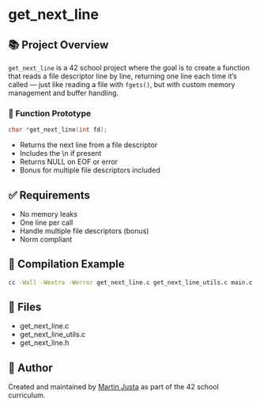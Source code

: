 # get_next_line

## 📚 Project Overview

`get_next_line` is a 42 school project where the goal is to create a function that reads a file descriptor line by line, returning one line each time it’s called — just like reading a file with `fgets()`, but with custom memory management and buffer handling.

### 🔧 Function Prototype
```c
char *get_next_line(int fd);
```
- Returns the next line from a file descriptor
- Includes the \n if present
- Returns NULL on EOF or error
- Bonus for multiple file descriptors included

## ✅ Requirements
- No memory leaks
- One line per call
- Handle multiple file descriptors (bonus)
- Norm compliant

## 🧪 Compilation Example
```bash
cc -Wall -Wextra -Werror get_next_line.c get_next_line_utils.c main.c
```

## 📁 Files
- get_next_line.c
- get_next_line_utils.c
- get_next_line.h

## 👤 Author

Created and maintained by [Martin Justa](https://github.com/aztaban) as part of the 42 school curriculum.